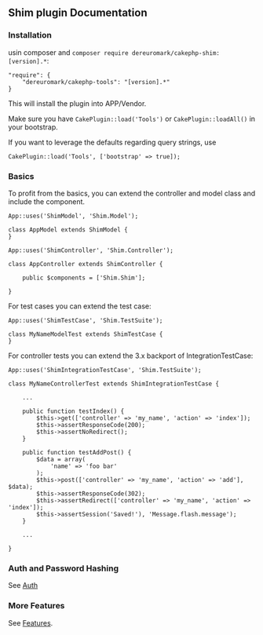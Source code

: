 ## Shim plugin Documentation

### Installation
usin composer and `composer require dereuromark/cakephp-shim:[version].*`:

```
"require": {
	"dereuromark/cakephp-tools": "[version].*"
}
```
This will install the plugin into APP/Vendor.

Make sure you have `CakePlugin::load('Tools')` or `CakePlugin::loadAll()` in your bootstrap.

If you want to leverage the defaults regarding query strings, use
```
CakePlugin::load('Tools', ['bootstrap' => true]);
```

### Basics
To profit from the basics, you can extend the controller and model class and include the component.
```
App::uses('ShimModel', 'Shim.Model');

class AppModel extends ShimModel {
}
```

```
App::uses('ShimController', 'Shim.Controller');

class AppController extends ShimController {

	public $components = ['Shim.Shim'];

}
```


For test cases you can extend the test case:
```
App::uses('ShimTestCase', 'Shim.TestSuite');

class MyNameModelTest extends ShimTestCase {
}
```

For controller tests you can extend the 3.x backport of IntegrationTestCase:
```
App::uses('ShimIntegrationTestCase', 'Shim.TestSuite');

class MyNameControllerTest extends ShimIntegrationTestCase {

	...

	public function testIndex() {
		$this->get(['controller' => 'my_name', 'action' => 'index']);
		$this->assertResponseCode(200);
		$this->assertNoRedirect();
	}

	public function testAddPost() {
		$data = array(
			'name' => 'foo bar'
		);
		$this->post(['controller' => 'my_name', 'action' => 'add'], $data);
		$this->assertResponseCode(302);
		$this->assertRedirect(['controller' => 'my_name', 'action' => 'index']);
		$this->assertSession('Saved!'), 'Message.flash.message');
	}

	...

}
```

### Auth and Password Hashing
See [Auth](Auth.md)

### More Features
See [Features](Features.md).

